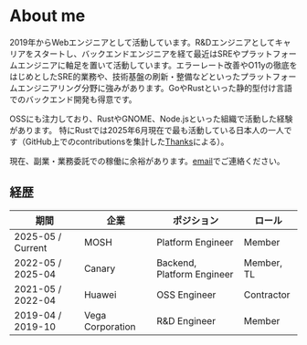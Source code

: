 # About me

2019年からWebエンジニアとして活動しています。R&Dエンジニアとしてキャリアをスタートし、バックエンドエンジニアを経て最近はSREやプラットフォームエンジニアに軸足を置いて活動しています。エラーレート改善やO11yの徹底をはじめとしたSRE的業務や、技術基盤の刷新・整備などといったプラットフォームエンジニアリング分野に強みがあります。GoやRustといった静的型付け言語でのバックエンド開発も得意です。

OSSにも注力しており、RustやGNOME、Node.jsといった組織で活動した経験があります。
特にRustでは2025年6月現在で最も活動している日本人の一人です（GitHub上でのcontributionsを集計した[Thanks](https://thanks.rust-lang.org)による）。

現在、副業・業務委託での稼働に余裕があります。[email](mailto:huyuumi.dev@gmail.com)でご連絡ください。

## 経歴

期間 | 企業 | ポジション | ロール
--- | --- | --- | ---
2025-05 / Current | MOSH | Platform Engineer | Member
2022-05 / 2025-04 | Canary | Backend, Platform Engineer | Member, TL
2021-05 / 2022-04 | Huawei | OSS Engineer | Contractor
2019-04 / 2019-10 | Vega Corporation | R&D Engineer | Member
